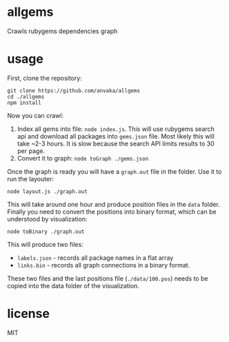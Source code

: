 # allgems

Crawls rubygems dependencies graph

# usage

First, clone the repository:

``` shell
git clone https://github.com/anvaka/allgems
cd ./allgems
npm install
```

Now you can crawl:

1. Index all gems into file: `node index.js`. This will use rubygems search
api and download all packages into `gems.json` file. Most likely this will take
~2-3 hours. It is slow because the search API limits results to 30 per page.
2. Convert it to graph: `node toGraph ./gems.json`

Once the graph is ready you will have a `graph.out` file in the folder. Use it
to run the layouter:

``` shell
node layout.js ./graph.out
```

This will take around one hour and produce position files in the `data` folder.
Finally you need to convert the positions into binary format, which can be
understood by visualization:

``` shell
node toBinary ./graph.out
```

This will produce two files:

* `labels.json` - records all package names in a flat array
* `links.bin` - records all graph connections in a binary format.

These two files and the last positions file (`./data/100.pos`) needs to be copied
into the data folder of the visualization.

# license

MIT
